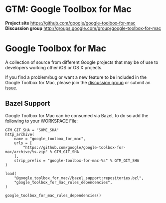 # GTM: Google Toolbox for Mac #

**Project site** <https://github.com/google/google-toolbox-for-mac><br>
**Discussion group** <http://groups.google.com/group/google-toolbox-for-mac>

# Google Toolbox for Mac #

A collection of source from different Google projects that may be of use to
developers working other iOS or OS X projects.

If you find a problem/bug or want a new feature to be included in the Google
Toolbox for Mac, please join the
[discussion group](http://groups.google.com/group/google-toolbox-for-mac)
or submit an
[issue](https://github.com/google/google-toolbox-for-mac/issues).

## Bazel Support

Google Toolbox for Mac can be consumed via Bazel, to do so add the following to your WORKSPACE File:

```WORKSPACE
GTM_GIT_SHA = "SOME_SHA"
http_archive(
    name = "google_toolbox_for_mac",
    urls = [
        "https://github.com/google/google-toolbox-for-mac/archive/%s.zip" % GTM_GIT_SHA
    ],
    strip_prefix = "google-toolbox-for-mac-%s" % GTM_GIT_SHA
)

load(
    "@google_toolbox_for_mac//bazel_support:repositories.bzl",
    "google_toolbox_for_mac_rules_dependencies",
)

google_toolbox_for_mac_rules_dependencies()

```

